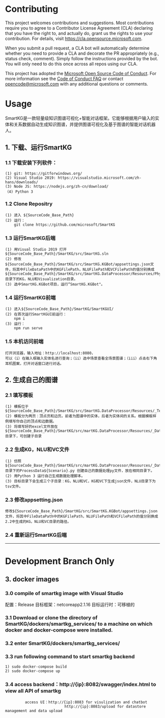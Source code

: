 # Contributing

This project welcomes contributions and suggestions.  Most contributions require you to agree to a
Contributor License Agreement (CLA) declaring that you have the right to, and actually do, grant us
the rights to use your contribution. For details, visit https://cla.opensource.microsoft.com.

When you submit a pull request, a CLA bot will automatically determine whether you need to provide
a CLA and decorate the PR appropriately (e.g., status check, comment). Simply follow the instructions
provided by the bot. You will only need to do this once across all repos using our CLA.

This project has adopted the [Microsoft Open Source Code of Conduct](https://opensource.microsoft.com/codeofconduct/).
For more information see the [Code of Conduct FAQ](https://opensource.microsoft.com/codeofconduct/faq/) or
contact [opencode@microsoft.com](mailto:opencode@microsoft.com) with any additional questions or comments.


# Usage

SmartKG是一款轻量级知识图谱可视化+智能对话框架。它能够根据用户输入的实体和关系数据自动生成知识图谱，并提供图谱可视化及基于图谱的智能对话机器人。

## 1. 下载、运行SmartKG

### 1.1 下载安装下列软件： 

	(1) git: https://gitforwindows.org/
	(2) Visual Studio 2019: https://visualstudio.microsoft.com/zh-hans/downloads/ 	
	(3) Node JS: https://nodejs.org/zh-cn/download/
	（4) Python 3

### 1.2 Clone Repositry

	(1) 进入 ${SourceCode_Base_Path}
	(2) 运行：
		git clone https://github.com/microsoft/SmartKG

### 1.3 运行SmartKG后端
	
	(1) 用Visual Studio 2019 打开 ${SourceCode_Base_Path}/SmartKG/src/SmartKG.sln
	(2) 修改${SourceCode_Base_Path}/SmartKG/src/SmartKG.KGBot/appsettings.json文件，将其中FileDataPath中的KGFilePath，NLUFilePath和VCFilePath的值分别换成${SourceCode_Base_Path}/SmartKG/src/SmartKG.DataProcessor/Resources/Physics2目录下的KG，NLU和Visualization目录。
	(3) 选中SmartKG.KGBot项目，运行“SmartKG.KGBot"。

### 1.4 运行SmartKG前端

	(1) 进入${SourceCode_Base_Path}/SmartKG/SmartKGUI/
	(2) 在首次运行SmartKGUI前运行：
		npm i
	(3) 运行：
		npm run serve

### 1.5 本机访问前端

	打开浏览器，输入地址：http://localhost:8080，
	可以（i）在输入框输入实体名进行查询；（ii）选中场景查看全场景图谱；（iii）点击右下角耳机图案，打开对话窗口进行对话。

## 2. 生成自己的图谱

### 2.1 填写模板

	(1) 模板位于 ${SourceCode_Base_Path}/SmartKG/src/SmartKG.DataProcessor/Resources/_Template/SmartKG_KGDesc_Template.xlsx
	(2) 模板分为两页：顶点页和边页。前者为图谱中的实体，后者为实体间的关系。根据模板样例填写你自己的顶点和边数据。
	(3) 将填写好的excel文件放在${SourceCode_Base_Path}/SmartKG/src/martKG.DataProcessor/Resources/_DataPreProcess/excel/目录下，可创建子目录

### 2.2 生成KG，NLU和VC文件

	(1) 仿照${SourceCode_Base_Path}/SmartKG/src/martKG.DataProcessor/Resources/_DataPreProcess/scripts/目录下的ProcessData${Scenario}.py 创建自己的数据处理py文件，放在相同目录下。
	(2) 用Python 3 运行自己生成数据处理脚本。
	(3) 目标目录下会生成三个子目录：KG，NLU和VC，KG和VC下生成json文件，NLU目录下为tsv文件。

### 2.3 修改appsetting.json

	修改${SourceCode_Base_Path}/SmartKG/src/SmartKG.KGBot/appsettings.json文件，将其中FileDataPath中的KGFilePath，NLUFilePath和VCFilePath的值分别换成2.2中生成的KG，NLU和VC目录的路径。

### 2.4 重新运行SmartKG后端

-----------------

# Development Branch Only

## 3. docker images

### 3.0 compile of smartkg image with Visual Studio

配置：Release
目标框架：netcoreapp2.1.16
目标运行时：可移植的

### 3.1 Download or clone the directory of SmartKG/dockers/smartkg_services/ to a machine on which docker and docker-compose were installed.

### 3.2 enter SmartKG/dockers/smartkg_services/ 

### 3.3 run following command to start smartkg backend  
	1) sudo docker-compose build
	2) sudo docker-compose up

### 3.4 access backend：http://{ip}:8082/swagger/index.html to view all API of smartkg 

             access UI：http://{ip}:8083 for visulization and chatbot
                               http://{ip}:8083/upload for datastore management and data upload




